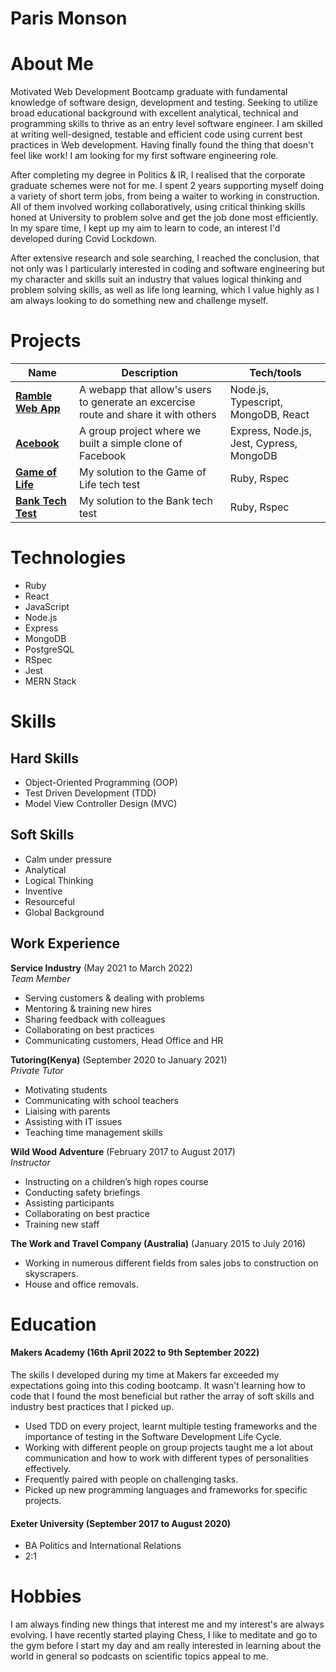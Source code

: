 # Paris Monson

# About Me

Motivated Web Development Bootcamp graduate with fundamental knowledge of software design, development and testing. Seeking to utilize broad educational background with excellent analytical, technical and programming skills to thrive as an entry level software engineer. I am skilled at writing well-designed, testable and efficient code using current best practices in Web development. Having finally found the thing that doesn't feel like work! I am looking for my first software engineering role.

After completing my degree in Politics & IR, I realised that the corporate graduate schemes were not for me. I spent 2 years supporting myself doing a variety of short term jobs, from being a waiter to working in construction. All of them involved working collaboratively, using critical thinking skills honed at University to problem solve and get the job done most efficiently. In my spare time, I kept up my aim to learn to code, an interest I'd developed during Covid Lockdown.

After extensive research and sole searching, I reached the conclusion, that not only was I particularly interested in coding and software engineering but my character and skills suit an industry that values logical thinking and problem solving skills, as well as life long learning, which I value highly as I am always looking to do something new and challenge myself.

# Projects

| Name                         | Description       | Tech/tools        |
| ---------------------------- | ----------------- | ----------------- |
| **[Ramble Web App](https://github.com/ParisMonson/Ramble-App)**            | A webapp that allow's users to generate an excercise route and share it with others | Node.js, Typescript, MongoDB, React |
| **[Acebook](https://github.com/ParisMonson/acebook-the-pyjamas)** | A group project where we built a simple clone of Facebook | Express, Node.js, Jest, Cypress, MongoDB    |
| **[Game of Life](https://github.com/ParisMonson/game_of_life)** | My solution to the Game of Life tech test | Ruby, Rspec             |
| **[Bank Tech Test](https://github.com/ParisMonson/bank-tech-test)** | My solution to the Bank tech test |    Ruby, Rspec          |

# Technologies
- Ruby
- React
- JavaScript
- Node.js
- Express
- MongoDB
- PostgreSQL
- RSpec
- Jest
- MERN Stack

# Skills

## Hard Skills
- Object-Oriented Programming (OOP)
- Test Driven Development (TDD)
- Model View Controller Design (MVC)

## Soft Skills
- Calm under pressure 
- Analytical
- Logical Thinking
- Inventive
- Resourceful
- Global Background

## Work Experience

**Service Industry** (May 2021 to March 2022)  
_Team Member_

- Serving customers & dealing with problems
- Mentoring & training new hires
- Sharing feedback with colleagues
- Collaborating on best practices
- Communicating customers, Head Office and HR


**Tutoring(Kenya)** (September 2020 to January 2021)  
_Private Tutor_

- Motivating students
- Communicating with school teachers
- Liaising with parents
- Assisting with IT issues
- Teaching time management skills


**Wild Wood Adventure** (February 2017 to August 2017)  
_Instructor_

- Instructing on a children’s high ropes course
- Conducting safety briefings
- Assisting participants
- Collaborating on best practice
- Training new staff



**The Work and Travel Company 
(Australia)** (January 2015 to July 2016)  

- Working in numerous different fields from sales jobs 
to construction on skyscrapers.
- House and office removals.

# Education

#### Makers Academy (16th April 2022 to 9th September 2022)

The skills I developed during my time at Makers far exceeded my expectations going into this coding bootcamp. It wasn't learning how to code that I found the most beneficial but rather the array of soft skills and industry best practices that I picked up.

- Used TDD on every project, learnt multiple testing frameworks and the importance of testing in the Software Development Life Cycle.
- Working with different people on group projects taught me a lot about communication and how to work with different types of personalities effectively.
- Frequently paired with people on challenging tasks.
- Picked up new programming languages and frameworks for specific projects.

#### Exeter University (September 2017 to August 2020)

- BA Politics and International Relations
- 2:1

# Hobbies

I am always finding new things that interest me and my interest's are always evolving. I have recently started playing Chess, I like to meditate and go to the gym before I start my day and am really interested in learning about the world in general so podcasts on scientific topics appeal to me.  
